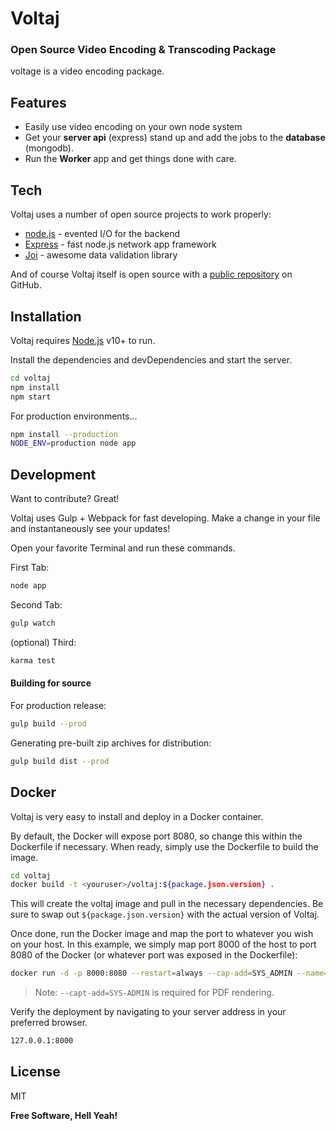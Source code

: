 # Voltaj
### Open Source Video Encoding & Transcoding Package

voltage is a video encoding package.

## Features

- Easily use video encoding on your own node system
- Get your **server api** (express) stand up and add the jobs to the **database** (mongodb).
- Run the **Worker** app and get things done with care.

## Tech

Voltaj uses a number of open source projects to work properly:

- [node.js] - evented I/O for the backend
- [Express] - fast node.js network app framework
- [Joi] - awesome data validation library

And of course Voltaj itself is open source with a [public repository][voltaj]
 on GitHub.

## Installation

Voltaj requires [Node.js](https://nodejs.org/) v10+ to run.

Install the dependencies and devDependencies and start the server.

```sh
cd voltaj
npm install
npm start
```

For production environments...

```sh
npm install --production
NODE_ENV=production node app
```

## Development

Want to contribute? Great!

Voltaj uses Gulp + Webpack for fast developing.
Make a change in your file and instantaneously see your updates!

Open your favorite Terminal and run these commands.

First Tab:

```sh
node app
```

Second Tab:

```sh
gulp watch
```

(optional) Third:

```sh
karma test
```

#### Building for source

For production release:

```sh
gulp build --prod
```

Generating pre-built zip archives for distribution:

```sh
gulp build dist --prod
```

## Docker

Voltaj is very easy to install and deploy in a Docker container.

By default, the Docker will expose port 8080, so change this within the
Dockerfile if necessary. When ready, simply use the Dockerfile to
build the image.

```sh
cd voltaj
docker build -t <youruser>/voltaj:${package.json.version} .
```

This will create the voltaj image and pull in the necessary dependencies.
Be sure to swap out `${package.json.version}` with the actual
version of Voltaj.

Once done, run the Docker image and map the port to whatever you wish on
your host. In this example, we simply map port 8000 of the host to
port 8080 of the Docker (or whatever port was exposed in the Dockerfile):

```sh
docker run -d -p 8000:8080 --restart=always --cap-add=SYS_ADMIN --name=voltaj <youruser>/voltaj:${package.json.version}
```

> Note: `--capt-add=SYS-ADMIN` is required for PDF rendering.

Verify the deployment by navigating to your server address in
your preferred browser.

```sh
127.0.0.1:8000
```

## License

MIT

**Free Software, Hell Yeah!**

[//]: # (These are reference links used in the body of this note and get stripped out when the markdown processor does its job. There is no need to format nicely because it shouldn't be seen. Thanks SO - http://stackoverflow.com/questions/4823468/store-comments-in-markdown-syntax)

   [voltaj]: <https://github.com/voltaj/voltaj>
   [voltaj-website]: <https://voltaj.io>
   [git-repo-url]: <https://github.com/voltaj/voltaj.git>
   [node.js]: <http://nodejs.org>
   [express]: <http://expressjs.com>
   [Joi]: <http://joi.dev>
